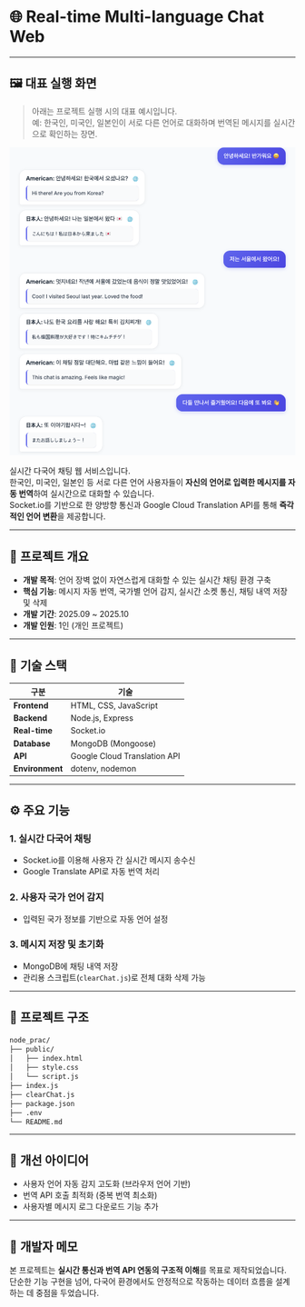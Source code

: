 # 🌐 Real-time Multi-language Chat Web

---

## 🖼️ 대표 실행 화면

> 아래는 프로젝트 실행 시의 대표 예시입니다.  
> 예: 한국인, 미국인, 일본인이 서로 다른 언어로 대화하며 번역된 메시지를 실시간으로 확인하는 장면.

![실시간 번역 채팅 예시](./public/img/Thumbnail.png)

실시간 다국어 채팅 웹 서비스입니다.  
한국인, 미국인, 일본인 등 서로 다른 언어 사용자들이 **자신의 언어로 입력한 메시지를 자동 번역**하여 실시간으로 대화할 수 있습니다.  
Socket.io를 기반으로 한 양방향 통신과 Google Cloud Translation API를 통해 **즉각적인 언어 변환**을 제공합니다.

---

## 🚀 프로젝트 개요

- **개발 목적**: 언어 장벽 없이 자연스럽게 대화할 수 있는 실시간 채팅 환경 구축
- **핵심 기능**: 메시지 자동 번역, 국가별 언어 감지, 실시간 소켓 통신, 채팅 내역 저장 및 삭제
- **개발 기간**: 2025.09 ~ 2025.10
- **개발 인원**: 1인 (개인 프로젝트)

---

## 🧩 기술 스택

| 구분            | 기술                         |
| --------------- | ---------------------------- |
| **Frontend**    | HTML, CSS, JavaScript        |
| **Backend**     | Node.js, Express             |
| **Real-time**   | Socket.io                    |
| **Database**    | MongoDB (Mongoose)           |
| **API**         | Google Cloud Translation API |
| **Environment** | dotenv, nodemon              |

---

## ⚙️ 주요 기능

### 1. 실시간 다국어 채팅

- Socket.io를 이용해 사용자 간 실시간 메시지 송수신
- Google Translate API로 자동 번역 처리

### 2. 사용자 국가 언어 감지

- 입력된 국가 정보를 기반으로 자동 언어 설정

### 3. 메시지 저장 및 초기화

- MongoDB에 채팅 내역 저장
- 관리용 스크립트(`clearChat.js`)로 전체 대화 삭제 가능

---

## 🧱 프로젝트 구조

```
node_prac/
├── public/
│   ├── index.html
│   ├── style.css
│   └── script.js
├── index.js
├── clearChat.js
├── package.json
├── .env
└── README.md
```

---

## 🔧 개선 아이디어

- 사용자 언어 자동 감지 고도화 (브라우저 언어 기반)
- 번역 API 호출 최적화 (중복 번역 최소화)
- 사용자별 메시지 로그 다운로드 기능 추가

---

## 📎 개발자 메모

본 프로젝트는 **실시간 통신과 번역 API 연동의 구조적 이해**를 목표로 제작되었습니다.  
단순한 기능 구현을 넘어, 다국어 환경에서도 안정적으로 작동하는 데이터 흐름을 설계하는 데 중점을 두었습니다.
